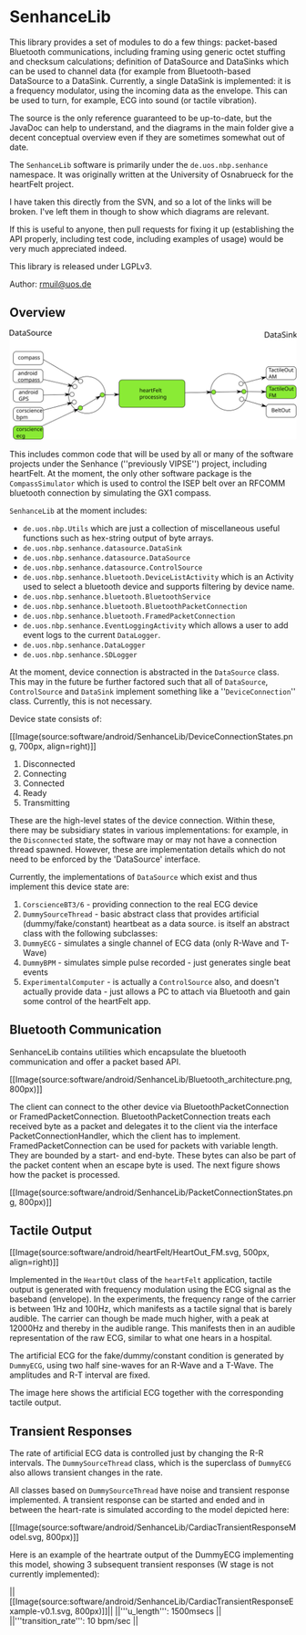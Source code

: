 # SenhanceLib #
This library provides a set of modules to do a few things: packet-based Bluetooth communications, including framing using generic octet stuffing and checksum calculations; definition of DataSource and DataSinks which can be used to channel data (for example from Bluetooth-based DataSource to a DataSink. Currently, a single DataSink is implemented: it is a frequency modulator, using the incoming data as the envelope. This can be used to turn, for example, ECG into sound (or tactile vibration).

The source is the only reference guaranteed to be up-to-date, but the JavaDoc can help to understand, and the diagrams in the main folder give a decent conceptual overview even if they are sometimes somewhat out of date.

The `SenhanceLib` software is primarily under the `de.uos.nbp.senhance` namespace. It was originally written at the University of Osnabrueck for the heartFelt project.

I have taken this directly from the SVN, and so a lot of the links will be broken. I've left them in though to show which diagrams are relevant.

If this is useful to anyone, then pull requests for fixing it up (establishing the API properly, including test code, including examples of usage) would be very much appreciated indeed.

This library is released under LGPLv3.

Author: rmuil@uos.de

## Overview ##

![Diagram of the basic DataSink/DataSource infrastructure](/DataSourceSink.svg?raw=true "Diagram of the basic DataSink/DataSource infrastructure")

This includes common code that will be used by all or many of the software projects under the Senhance (''previously VIPSE'') project, including heartFelt. At the moment, the only other software package is the `CompassSimulator` which is used to control the ISEP belt over an RFCOMM bluetooth connection by simulating the GX1 compass.

`SenhanceLib` at the moment includes:
 * `de.uos.nbp.Utils` which are just a collection of miscellaneous useful functions such as hex-string output of byte arrays.
 * `de.uos.nbp.senhance.datasource.DataSink`
 * `de.uos.nbp.senhance.datasource.DataSource`
 * `de.uos.nbp.senhance.datasource.ControlSource`
 * `de.uos.nbp.senhance.bluetooth.DeviceListActivity` which is an Activity used to select a bluetooth device and supports filtering by device name.
 * `de.uos.nbp.senhance.bluetooth.BluetoothService`
 * `de.uos.nbp.senhance.bluetooth.BluetoothPacketConnection`
 * `de.uos.nbp.senhance.bluetooth.FramedPacketConnection`
 * `de.uos.nbp.senhance.EventLoggingActivity` which allows a user to add event logs to the current `DataLogger`.
 * `de.uos.nbp.senhance.DataLogger`
 * `de.uos.nbp.senhance.SDLogger`

At the moment, device connection is abstracted in the `DataSource` class. This may in the future be further factored such that all of `DataSource`, `ControlSource` and `DataSink` implement something like a ''`DeviceConnection`'' class. Currently, this is not necessary.

Device state consists of:

[[Image(source:software/android/SenhanceLib/DeviceConnectionStates.png, 700px, align=right)]]
 1. Disconnected
 1. Connecting
 1. Connected
 1. Ready
 1. Transmitting

These are the high-level states of the device connection. Within these, there may be subsidiary states in various implementations: for example, in the `Disconnected` state, the software may or may not have a connection thread spawned. However, these are implementation details which do not need to be enforced by the 'DataSource' interface.

Currently, the implementations of `DataSource` which exist and thus implement this device state are:

1. `CorscienceBT3/6` - providing connection to the real ECG device
1. `DummySourceThread` - basic abstract class that provides artificial (dummy/fake/constant) heartbeat as a data source. is itself an abstract class with the following subclasses:
 1. `DummyECG` - simulates a single channel of ECG data (only R-Wave and T-Wave)
 1. `DummyBPM` - simulates simple pulse recorded - just generates single beat events
1. `ExperimentalComputer` - is actually a `ControlSource` also, and doesn't actually provide data - just allows a PC to attach via Bluetooth and gain some control of the heartFelt app.


## Bluetooth Communication ##

SenhanceLib contains utilities which encapsulate the bluetooth communication and offer a packet based API. 

[[Image(source:software/android/SenhanceLib/Bluetooth_architecture.png, 800px)]]

The client can connect to the other device via BluetoothPacketConnection or FramedPacketConnection. BluetoothPacketConnection treats each received byte as a packet and delegates it to the client via the interface PacketConnectionHandler, which the client has to implement. FramedPacketConnection can be used for packets with variable length. They are bounded by a start- and end-byte. These bytes can also be part of the packet content when an escape byte is used. The next figure shows how the packet is processed.

[[Image(source:software/android/SenhanceLib/PacketConnectionStates.png, 800px)]]

## Tactile Output ##

[[Image(source:software/android/heartFelt/HeartOut_FM.svg, 500px, align=right)]]


Implemented in the `HeartOut` class of the `heartFelt` application, tactile output is generated with frequency modulation using the ECG signal as the baseband (envelope). In the experiments, the frequency range of the carrier is between 1Hz and 100Hz, which manifests as a tactile signal that is barely audible. The carrier can though be made much higher, with a peak at 12000Hz and thereby in the audible range. This manifests then in an audible representation of the raw ECG, similar to what one hears in a hospital.

The artificial ECG for the fake/dummy/constant condition is generated by `DummyECG`, using two half sine-waves for an R-Wave and a T-Wave. The amplitudes and R-T interval are fixed.

The image here shows the artificial ECG together with the corresponding tactile output.

## Transient Responses ##

The rate of artificial ECG data is controlled just by changing the R-R intervals. The `DummySourceThread` class, which is the superclass of `DummyECG` also allows transient changes in the rate.

All classes based on `DummySourceThread` have noise and transient response implemented. A transient response can be started and ended and in between the heart-rate is simulated according to the model depicted here:

[[Image(source:software/android/SenhanceLib/CardiacTransientResponseModel.svg, 800px)]]

Here is an example of the heartrate output of the DummyECG implementing this model, showing 3 subsequent transient responses (W stage is not currently implemented):

||[[Image(source:software/android/SenhanceLib/CardiacTransientResponseExample-v0.1.svg, 800px)]]||
||'''u_length''': 1500msecs ||
||'''transition_rate''': 10 bpm/sec ||
